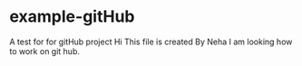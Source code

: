 # example-gitHub
A test for for gitHub project
Hi This file is created By Neha I am looking how to work on git hub.
